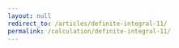 ```yaml
---
layout: null
redirect_to: /articles/definite-integral-11/
permalink: /calculation/definite-integral-11/
---
```

